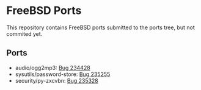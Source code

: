 # FreeBSD Ports

This repository contains FreeBSD ports submitted to the ports tree, but not
commited yet.

## Ports

* audio/ogg2mp3: [Bug 234428](https://bugs.freebsd.org/bugzilla/show_bug.cgi?id=234428)
* sysutils/password-store: [Bug 235255](https://bugs.freebsd.org/bugzilla/show_bug.cgi?id=235255)
* security/py-zxcvbn: [Bug 235328](https://bugs.freebsd.org/bugzilla/show_bug.cgi?id=235328)

